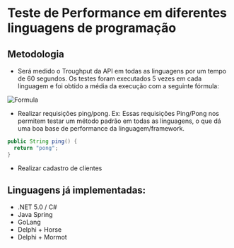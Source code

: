 # Teste de Performance em diferentes linguagens de programação

## Metodologia
- Será medido o Troughput da API em todas as linguagens por um tempo de 60 segundos. Os testes foram executados 5 vezes em cada linguagem e foi obtido a média da execução com a seguinte fórmula:
<img align="center" alt="Formula" src="http://www.sciweavers.org/tex2img.php?eq=\frac%20{r1%20%2B%20r2%20%2B%20r3%20%2B%20r4%20%2B%20r5}%20{5}&bc=White&fc=Black&im=jpg&fs=12&ff=arev&edit=">  


- Realizar requisições ping/pong. Ex:
Essas requisições Ping/Pong nos permitem testar um método padrão em todas as linguagens, o que dá uma boa base de performance da linguagem/framework.
```java
public String ping() {
  return "pong";
}
```

- Realizar cadastro de clientes


## Linguagens já implementadas:
- .NET 5.0 / C#
- Java Spring
- GoLang
- Delphi + Horse
- Delphi + Mormot


